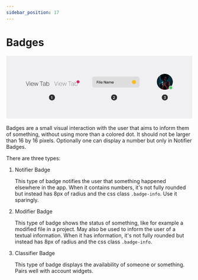 ```yaml
---
sidebar_position: 17
---
```


# Badges

![](/assets/badges.png)

Badges are a small visual interaction with the user that aims to inform them of something, without using more than a colored dot.
It should not be larger than 16 by 16 pixels. Optionally one can display a number but only in Notifier Badges.

There are three types:

1. Notifier Badge

    This type of badge notifies the user that something happened elsewhere in the app. When it contains numbers, it's not fully 
    rounded but instead has 8px of radius and the css class `.badge-info`. Use it sparingly.

2. Modifier Badge

    This type of badge shows the status of something, like for example a modified file in a project. May also be used to inform the
    user of a textual information. When it has information, it's not fully rounded but instead has 8px of radius and the css class
    `.badge-info`.

3. Classifier Badge

    This type of badge displays the availability of someone or something. Pairs well with account widgets.
